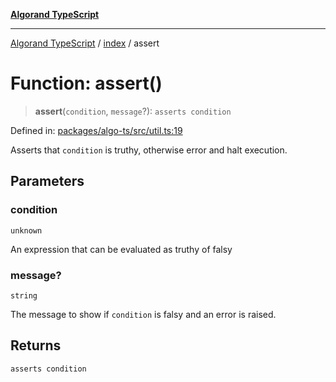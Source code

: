 [**Algorand TypeScript**](../../README.md)

***

[Algorand TypeScript](../../modules.md) / [index](../README.md) / assert

# Function: assert()

> **assert**(`condition`, `message`?): `asserts condition`

Defined in: [packages/algo-ts/src/util.ts:19](https://github.com/algorandfoundation/puya-ts/blob/main/packages/algo-ts/src/util.ts#L19)

Asserts that `condition` is truthy, otherwise error and halt execution.

## Parameters

### condition

`unknown`

An expression that can be evaluated as truthy of falsy

### message?

`string`

The message to show if `condition` is falsy and an error is raised.

## Returns

`asserts condition`
